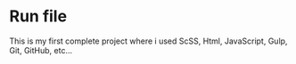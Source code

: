 # Run file

This is my first complete project where i used ScSS, Html, JavaScript, Gulp, Git, GitHub, etc...
